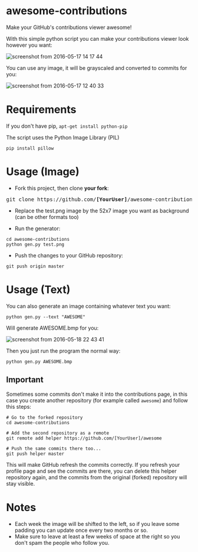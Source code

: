 # awesome-contributions
Make your GitHub's contributions viewer awesome!

With this simple python script you can make your contributions viewer look however you want:

![screenshot from 2016-05-17 14 17 44](https://cloud.githubusercontent.com/assets/4309591/15321965/289f589c-1c3a-11e6-8551-40cb74521617.png)

You can use any image, it will be grayscaled and converted to commits for you:

![screenshot from 2016-05-17 12 40 33](https://cloud.githubusercontent.com/assets/4309591/15320322/2a2834cc-1c30-11e6-8cc3-dbacc9451757.png)

# Requirements

If you don't have pip, `apt-get install python-pip`

The script uses the Python Image Library (PIL)
```
pip install pillow
```

# Usage (Image)

* Fork this project, then clone **your fork**:
<pre>
git clone https://github.com/<b>[YourUser]</b>/awesome-contributions
</pre>

* Replace the test.png image by the 52x7 image you want as background (can be other formats too)

* Run the generator:

```
cd awesome-contributions
python gen.py test.png
```
* Push the changes to your GitHub repository:
```
git push origin master
```

# Usage (Text)
You can also generate an image containing whatever text you want:
```
python gen.py --text "AWESOME"
```
Will generate AWESOME.bmp for you:

![screenshot from 2016-05-18 22 43 41](https://cloud.githubusercontent.com/assets/4309591/15374320/fadf26ec-1d49-11e6-82c6-72dc8d6183f1.png)

Then you just run the program the normal way:
```
python gen.py AWESOME.bmp
```
## Important

Sometimes some commits don't make it into the contributions page, in this case you create another repository (for example called `awesome`) and follow this steps:
```
# Go to the forked repository
cd awesome-contributions

# Add the second repository as a remote
git remote add helper https://github.com/[YourUser]/awesome

# Push the same commits there too...
git push helper master
```

This will make GitHub refresh the commits correctly. If you refresh your profile page and see the commits are there, you can delete this helper repository again, and the commits from the original (forked) repository will stay visible.

# Notes
* Each week the image will be shifted to the left, so if you leave some padding you can update once every two months or so.
* Make sure to leave at least a few weeks of space at the right so you don't spam the people who follow you.
